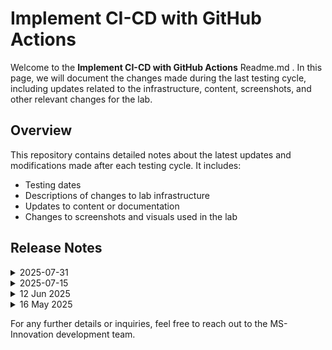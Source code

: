 # Implement CI-CD with GitHub Actions

Welcome to the  **Implement CI-CD with GitHub Actions** Readme.md . In this page, we will document the changes made during the last testing cycle, including updates related to the infrastructure, content, screenshots, and other relevant changes for the lab.

## Overview

This repository contains detailed notes about the latest updates and modifications made after each testing cycle. It includes:

- Testing dates
- Descriptions of changes to lab infrastructure
- Updates to content or documentation
- Changes to screenshots and visuals used in the lab

## Release Notes

<details>
  <summary>2025-07-31</summary>

### Release Date: 2025-07-31

- **Testing Date**: 2025-07-31

## Infrastructure Changes

**Details:**
- Updated public IP address configuration from Dynamic to Static.
- Changed OS disk SKU from Standard_LRS to Premium_LRS.

## Content Changes
 
- Included explicit navigation steps to ensure users reach the correct development environment.

## Screenshot Updates

- Included multiple screenshots to enhance clarity.

## Testing Notes

- **Testing Date**: 2025-07-31
- **Tested Features**: Full lab flow including all sections and tasks.
- **Issues Found**: NA
- **Resolved Issues**: NA
  
</details>

<details>
  <summary>2025-07-15</summary>

### Release Date: 2025-07-15

- **Testing Date**: 2025-07-15

## Infrastructure Changes

**Details:**
- No infrastructure changes were required in this update.

## Content Changes
 
- Refined lab instructions to improve clarity.

## Screenshot Updates

- Replaced outdated screenshots with new ones reflecting the current UI.

## Testing Notes

- **Testing Date**: 2025-07-15
- **Tested Features**: Full lab flow including all sections and tasks.
- **Issues Found**: NA
- **Resolved Issues**: NA
  
</details>

<details>
  <summary>12 Jun 2025</summary>

### [Release Date: 2025-06-12]

- **Change**: Minor changes in instructions to improve user interaction with the lab.
- **Testing Date**: 2025-06-12
- **Notes**: NA
## Infrastructure Changes

NA

## Content Changes

- **Change**: Updated the lab exercise to make changes in some instructions.
- **Details**: NA

## Screenshot Updates

NA

## Testing Notes

- **Testing Date**: 2025-06-12
- **Tested Features**: CI/CD Pipelines, GitHub Actions, and GitHub Security Features.
---
</details>

<details>
  <summary>16 May 2025</summary>

## Infrastructure Changes

NA

## Content Changes

- **Change**:
    1. Updated lab guide to reflect latest UI changes in GitHub and Visual Studio Code.
    2. Revised code snippets to include inject key functionality.
    3. Refined instructions for several steps to align with updated Github UI.

## Screenshot Updates

- **Change**: 

    1. Screenshots have been updated as per new UI changes and updated instructions
    2. Getting started page has been updated as per the new UI changes in the CloudLabs

## Testing Notes

- **Testing Date**: 2025-05-16
</details>


For any further details or inquiries, feel free to reach out to the MS-Innovation development team.


